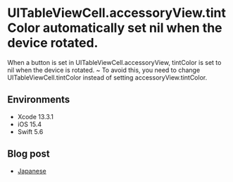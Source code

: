 UITableViewCell.accessoryView.tintColor automatically set nil when the device rotated.
=====

When a button is set in UITableViewCell.accessoryView, tintColor is set to nil when the device is rotated. ~
To avoid this, you need to change UITableViewCell.tintColor instead of setting accessoryView.tintColor.

## Environments

- Xcode 13.3.1
- iOS 15.4
- Swift 5.6

## Blog post

- [Japanese](https://soranoba.net/programming/uitableviewcell-accessoryview-tintcolor)
